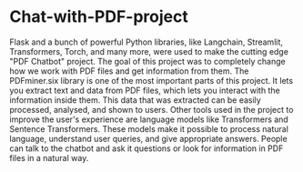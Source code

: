 # Chat-with-PDF-project

Flask and a bunch of powerful Python libraries, like Langchain, Streamlit, Transformers, Torch, and many more, were used to make the cutting edge "PDF Chatbot" project. The goal of this project was to completely change how we work with PDF files and get information from them. 
The PDFminer.six library is one of the most important parts of this project. It lets you extract text and data from PDF files, which lets you interact with the information inside them. This data that was extracted can be easily processed, analysed, and shown to users. 
Other tools used in the project to improve the user's experience are language models like Transformers and Sentence Transformers. These models make it possible to process natural language, understand user queries, and give appropriate answers. People can talk to the chatbot and ask it questions or look for information in PDF files in a natural way. 

